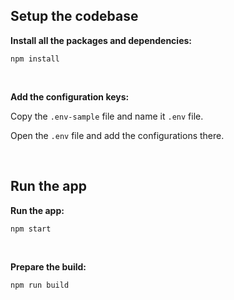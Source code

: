 ## Setup the codebase

**Install all the packages and dependencies:**

`npm install`

<br />

**Add the configuration keys:**

Copy the `.env-sample` file and name it `.env` file.

Open the `.env` file and add the configurations there.

<br />

## Run the app

**Run the app:**

`npm start`

<br />

**Prepare the build:**

`npm run build`
